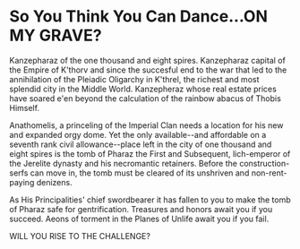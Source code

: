 # So You Think You Can Dance...ON MY GRAVE? #

Kanzepharaz of the one thousand and eight spires.  Kanzepharaz capital of the
Empire of K'thorv and since the succesful end to the war that led to the
annihilation of the Pleiadic Oligarchy in K'threl, the richest and most
splendid city in the Middle World.  Kanzepheraz whose real estate prices have
soared e'en beyond the calculation of the rainbow abacus of Thobis Himself.

Anathomelis, a princeling of the Imperial Clan needs a location for his new
and expanded orgy dome.  Yet the only available--and affordable on a seventh
rank civil allowance--place left in the city of one thousand and eight spires
is the tomb of Pharaz the First and Subsequent, lich-emperor of the Jerelite
dynasty and his necromantic retainers.  Before the construction-serfs can move
in, the tomb must be cleared of its unshriven and non-rent-paying denizens.

As His Principalities' chief swordbearer it has fallen to you to make the tomb
of Pharaz safe for gentrification.  Treasures and honors await you if you
succeed.  Aeons of torment in the Planes of Unlife await you if you fail.

WILL YOU RISE TO THE CHALLENGE?
